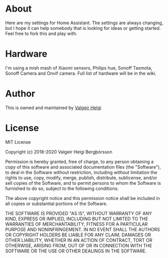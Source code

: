 
# About
Here are my settings for Home Assistant. The settings are always changing, but I hope it can help somebody that is looking for ideas or getting started. Feel free to fork this and play with.

# Hardware
I'm using a mish mash of Xiaomi sensors, Philips hue, Sonoff Tasmota, Sonoff Camera and Onvif camera. Full list of hardware will be in the wiki.

# Author
This is owned and maintained by [Valgeir Helgi](https://valgeirhelgi.is)

# License
MIT License

Copyright (c) 2018-2020 Valgeir Helgi Bergþórsson

Permission is hereby granted, free of charge, to any person obtaining a copy of this software and associated documentation files (the "Software"), to deal in the Software without restriction, including without limitation the rights to use, copy, modify, merge, publish, distribute, sublicense, and/or sell copies of the Software, and to permit persons to whom the Software is furnished to do so, subject to the following conditions:

The above copyright notice and this permission notice shall be included in all copies or substantial portions of the Software.

THE SOFTWARE IS PROVIDED "AS IS", WITHOUT WARRANTY OF ANY KIND, EXPRESS OR IMPLIED, INCLUDING BUT NOT LIMITED TO THE WARRANTIES OF MERCHANTABILITY, FITNESS FOR A PARTICULAR PURPOSE AND NONINFRINGEMENT. IN NO EVENT SHALL THE AUTHORS OR COPYRIGHT HOLDERS BE LIABLE FOR ANY CLAIM, DAMAGES OR OTHER LIABILITY, WHETHER IN AN ACTION OF CONTRACT, TORT OR OTHERWISE, ARISING FROM, OUT OF OR IN CONNECTION WITH THE SOFTWARE OR THE USE OR OTHER DEALINGS IN THE SOFTWARE.
